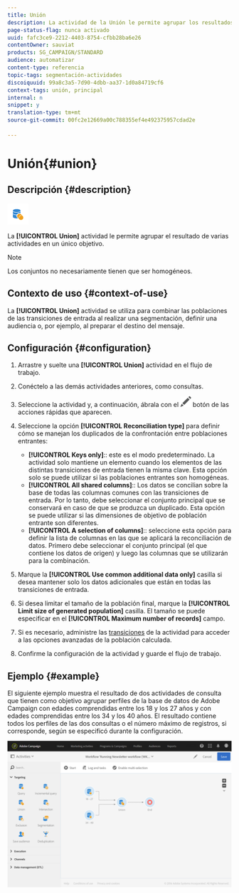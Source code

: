 ```yaml
---
title: Unión
description: La actividad de la Unión le permite agrupar los resultados de varias actividades en un único objetivo.
page-status-flag: nunca activado
uuid: fafc3ce9-2212-4403-8754-cfbb28ba6e26
contentOwner: sauviat
products: SG_CAMPAIGN/STANDARD
audience: automatizar
content-type: referencia
topic-tags: segmentación-actividades
discoiquuid: 99a8c3a5-7d90-4dbb-aa37-1d0a84719cf6
context-tags: unión, principal
internal: n
snippet: y
translation-type: tm+mt
source-git-commit: 00fc2e12669a00c788355ef4e492375957cdad2e

---
```



# Unión{#union}

## Descripción {#description}

![](assets/union.png)

La **[!UICONTROL Union]** actividad le permite agrupar el resultado de varias actividades en un único objetivo.

>[!NOTE]
>
>Los conjuntos no necesariamente tienen que ser homogéneos.

## Contexto de uso {#context-of-use}

La **[!UICONTROL Union]** actividad se utiliza para combinar las poblaciones de las transiciones de entrada al realizar una segmentación, definir una audiencia o, por ejemplo, al preparar el destino del mensaje.

## Configuración {#configuration}

1. Arrastre y suelte una **[!UICONTROL Union]** actividad en el flujo de trabajo.
1. Conéctelo a las demás actividades anteriores, como consultas.
1. Seleccione la actividad y, a continuación, ábrala con el ![](assets/edit_darkgrey-24px.png) botón de las acciones rápidas que aparecen.
1. Seleccione la opción **[!UICONTROL Reconciliation type]** para definir cómo se manejan los duplicados de la confrontación entre poblaciones entrantes:

   * **[!UICONTROL Keys only]**:: este es el modo predeterminado. La actividad solo mantiene un elemento cuando los elementos de las distintas transiciones de entrada tienen la misma clave. Esta opción solo se puede utilizar si las poblaciones entrantes son homogéneas.
   * **[!UICONTROL All shared columns]**:: Los datos se concilian sobre la base de todas las columnas comunes con las transiciones de entrada. Por lo tanto, debe seleccionar el conjunto principal que se conservará en caso de que se produzca un duplicado. Esta opción se puede utilizar si las dimensiones de objetivo de población entrante son diferentes.
   * **[!UICONTROL A selection of columns]**:: seleccione esta opción para definir la lista de columnas en las que se aplicará la reconciliación de datos. Primero debe seleccionar el conjunto principal (el que contiene los datos de origen) y luego las columnas que se utilizarán para la combinación.

1. Marque la **[!UICONTROL Use common additional data only]** casilla si desea mantener solo los datos adicionales que están en todas las transiciones de entrada.
1. Si desea limitar el tamaño de la población final, marque la **[!UICONTROL Limit size of generated population]** casilla. El tamaño se puede especificar en el **[!UICONTROL Maximum number of records]** campo.
1. Si es necesario, administre las [transiciones](../../automating/using/executing-a-workflow.md#managing-an-activity-s-outbound-transitions) de la actividad para acceder a las opciones avanzadas de la población calculada.
1. Confirme la configuración de la actividad y guarde el flujo de trabajo.

## Ejemplo {#example}

El siguiente ejemplo muestra el resultado de dos actividades de consulta que tienen como objetivo agrupar perfiles de la base de datos de Adobe Campaign con edades comprendidas entre los 18 y los 27 años y con edades comprendidas entre los 34 y los 40 años. El resultado contiene todos los perfiles de las dos consultas o el número máximo de registros, si corresponde, según se especificó durante la configuración.

![](assets/wkf_union_example.png)